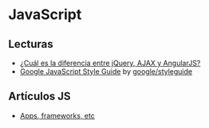 # JavaScript

## Lecturas

* [¿Cuál es la diferencia entre jQuery, AJAX y AngularJS?](/c/js/jquery-ajax-angularjs.md)
* [Google JavaScript Style Guide](https://google.github.io/styleguide/jsguide.html) by [google/styleguide](https://github.com/google/styleguide)

## Artículos JS

* [Apps, frameworks, etc](/c/js/webs.md)
